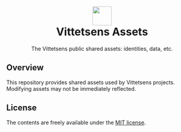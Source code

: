 <h1 align="center">
    <img src="https://raw.githubusercontent.com/vittetsens/vittetsens-assets/main/identity/kioskloud/png/icon/icon-primary.png" width="50" height="50"><br>
    Vittetsens Assets
</h1>
<p align="center">The Vittetsens public shared assets: identities, data, etc.</p>

## Overview
This repository provides shared assets used by Vittetsens projects. Modifying assets may not be immediately reflected.

## License
The contents are freely available under the [MIT license](http://opensource.org/licenses/MIT).
